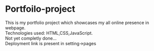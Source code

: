 # Portfoilo-project
This is my portfolio project which showcases my all online presence in webpage.
<br>
Technologies used: HTML,CSS,JavaScript.
<br>
Not yet completly done...
<br>
Deployment link is present in setting->pages
